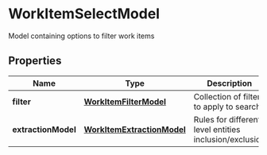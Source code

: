 

# WorkItemSelectModel

Model containing options to filter work items

## Properties

| Name | Type | Description | Notes |
|------------ | ------------- | ------------- | -------------|
|**filter** | [**WorkItemFilterModel**](WorkItemFilterModel.md) | Collection of filters to apply to search |  |
|**extractionModel** | [**WorkItemExtractionModel**](WorkItemExtractionModel.md) | Rules for different level entities inclusion/exclusion |  [optional] |



